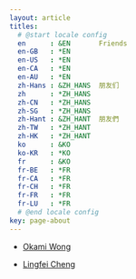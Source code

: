 ```yaml
---
layout: article
titles:
  # @start locale config
  en      : &EN       Friends
  en-GB   : *EN
  en-US   : *EN
  en-CA   : *EN
  en-AU   : *EN
  zh-Hans : &ZH_HANS  朋友们
  zh      : *ZH_HANS
  zh-CN   : *ZH_HANS
  zh-SG   : *ZH_HANS
  zh-Hant : &ZH_HANT  朋友們
  zh-TW   : *ZH_HANT
  zh-HK   : *ZH_HANT
  ko      : &KO       
  ko-KR   : *KO
  fr      : &KO       
  fr-BE   : *FR
  fr-CA   : *FR
  fr-CH   : *FR
  fr-FR   : *FR
  fr-LU   : *FR
  # @end locale config
key: page-about
---
```

* [Okami Wong](https://okamiwong.github.io/)

* [Lingfei Cheng](https://fail.lingfei.xyz/)
